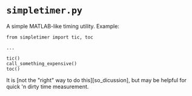 # `simpletimer.py`

A simple MATLAB-like timing utility.  Example:

```
from simpletimer import tic, toc

...

tic()
call_something_expensive()
toc()
```

It is [not the "right" way to do this][so_dicussion], but may be
helpful for quick 'n dirty time measurement.

[so_discussion]: http://stackoverflow.com/questions/5849800/tic-toc-functions-analog-in-python "Stack Overflow discussion"

